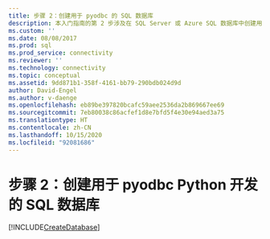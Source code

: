 ```yaml
---
title: 步骤 2：创建用于 pyodbc 的 SQL 数据库
description: 本入门指南的第 2 步涉及在 SQL Server 或 Azure SQL 数据库中创建用于此 pyodbc 示例的数据库。
ms.custom: ''
ms.date: 08/08/2017
ms.prod: sql
ms.prod_service: connectivity
ms.reviewer: ''
ms.technology: connectivity
ms.topic: conceptual
ms.assetid: 9dd871b1-358f-4161-bb79-290bdb024d9d
author: David-Engel
ms.author: v-daenge
ms.openlocfilehash: eb89be397820bcafc59aee2536da2b869667ee69
ms.sourcegitcommit: 7eb80038c86acfef1d8e7bfd5f4e30e94aed3a75
ms.translationtype: HT
ms.contentlocale: zh-CN
ms.lasthandoff: 10/15/2020
ms.locfileid: "92081686"
---
```

# <a name="step-2-create-a-sql-database-for-pyodbc-python-development"></a>步骤 2：创建用于 pyodbc Python 开发的 SQL 数据库

[!INCLUDE[CreateDatabase](../../../includes/createdatabase.md)]
